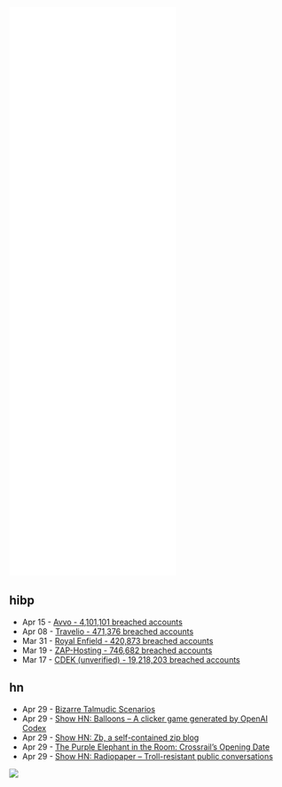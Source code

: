 ![Metrics](https://raw.githubusercontent.com/phixion/phixion/master/metrics.svg)

## hibp

<!--
for https://github.com/phixion/phixion/blob/main/.github/workflows/feeds.yml
-->
<!--START_SECTION:haveibeenpwnd-->
- Apr 15 - [Avvo - 4,101,101 breached accounts](https://haveibeenpwned.com/PwnedWebsites#Avvo)
- Apr 08 - [Travelio - 471,376 breached accounts](https://haveibeenpwned.com/PwnedWebsites#Travelio)
- Mar 31 - [Royal Enfield - 420,873 breached accounts](https://haveibeenpwned.com/PwnedWebsites#RoyalEnfield)
- Mar 19 - [ZAP-Hosting - 746,682 breached accounts](https://haveibeenpwned.com/PwnedWebsites#ZAPHosting)
- Mar 17 - [CDEK (unverified) - 19,218,203 breached accounts](https://haveibeenpwned.com/PwnedWebsites#CDEK)
<!--END_SECTION:haveibeenpwnd-->

## hn

<!--
for https://github.com/phixion/phixion/blob/main/.github/workflows/feeds.yml
-->
<!--START_SECTION:hn-->
- Apr 29 - [Bizarre Talmudic Scenarios](http://www.talmudology.com/jeremybrownmdgmailcom/2022/4/25/yevamot-54-bizzarre-talmudic-scenarios)
- Apr 29 - [Show HN: Balloons – A clicker game generated by OpenAI Codex](https://www.shawnmatthewcrawford.com/balloons-the-balloon-clicker-game.html)
- Apr 29 - [Show HN: Zb, a self-contained zip blog](https://code.rosaelefanten.org/zb/dir?ci=tip)
- Apr 29 - [The Purple Elephant in the Room: Crossrail’s Opening Date](https://www.londonreconnections.com/2022/the-purple-elephant-in-the-room-crossrails-opening-date/)
- Apr 29 - [Show HN: Radiopaper – Troll-resistant public conversations](https://radiopaper.com/explore)
<!--END_SECTION:hn-->

<!--
for https://yhype.me
-->
![](https://hit.yhype.me/github/profile?user_id=13013670)
